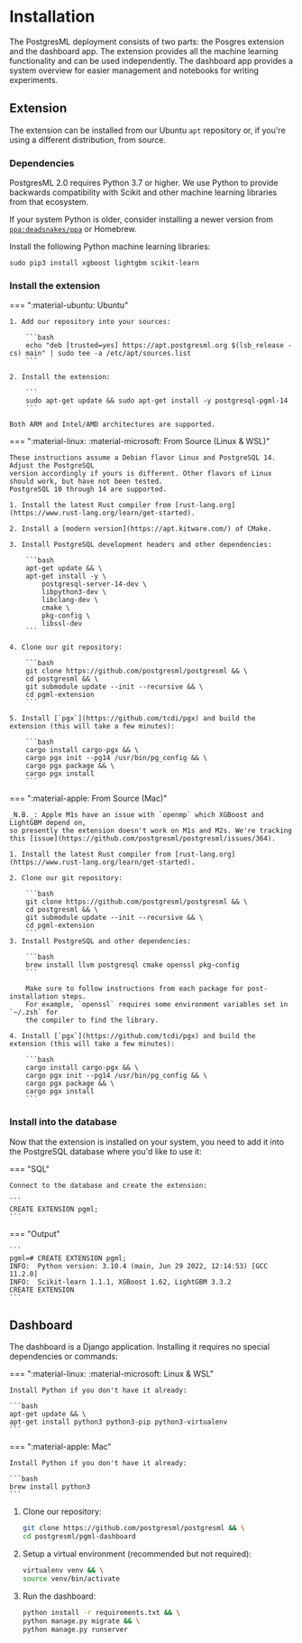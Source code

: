 # Installation

The PostgresML deployment consists of two parts: the Posgres extension and the dashboard app. The extension provides all the machine learning functionality and can be used independently. The dashboard app provides a system overview for easier management and notebooks for writing experiments.

## Extension

The extension can be installed from our Ubuntu `apt` repository or, if you're using a different distribution, from source.

### Dependencies

PostgresML 2.0 requires Python 3.7 or higher. We use Python to provide backwards compatibility with Scikit and other machine learning libraries from that ecosystem.

If your system Python is older, consider installing a newer version from [`ppa:deadsnakes/ppa`](https://launchpad.net/~deadsnakes/+archive/ubuntu/ppa) or Homebrew.

Install the following Python machine learning libraries:

```
sudo pip3 install xgboost lightgbm scikit-learn
```

### Install the extension

=== ":material-ubuntu: Ubuntu"

	1. Add our repository into your sources:

		```bash
		echo "deb [trusted=yes] https://apt.postgresml.org $(lsb_release -cs) main" | sudo tee -a /etc/apt/sources.list
		```

	2. Install the extension:

		```
		sudo apt-get update && sudo apt-get install -y postgresql-pgml-14
		```

	Both ARM and Intel/AMD architectures are supported.


=== ":material-linux: :material-microsoft: From Source (Linux & WSL)"

	These instructions assume a Debian flavor Linux and PostgreSQL 14. Adjust the PostgreSQL
	version accordingly if yours is different. Other flavors of Linux should work, but have not been tested.
	PostgreSQL 10 through 14 are supported.

	1. Install the latest Rust compiler from [rust-lang.org](https://www.rust-lang.org/learn/get-started).

	2. Install a [modern version](https://apt.kitware.com/) of CMake.

	3. Install PostgreSQL development headers and other dependencies:

		```bash
		apt-get update && \
		apt-get install -y \
			postgresql-server-14-dev \
			libpython3-dev \
			libclang-dev \
			cmake \
			pkg-config \
			libssl-dev
		```

	4. Clone our git repository:

		```bash
		git clone https://github.com/postgresml/postgresml && \
		cd postgresml && \
		git submodule update --init --recursive && \
		cd pgml-extension
		```
	
	5. Install [`pgx`](https://github.com/tcdi/pgx) and build the extension (this will take a few minutes):

		```bash
		cargo install cargo-pgx && \
		cargo pgx init --pg14 /usr/bin/pg_config && \
		cargo pgx package && \
		cargo pgx install
		```

=== ":material-apple: From Source (Mac)"

	_N.B._: Apple M1s have an issue with `openmp` which XGBoost and LightGBM depend on,
	so presently the extension doesn't work on M1s and M2s. We're tracking this [issue](https://github.com/postgresml/postgresml/issues/364).
	
	1. Install the latest Rust compiler from [rust-lang.org](https://www.rust-lang.org/learn/get-started).

	2. Clone our git repository:

		```bash
		git clone https://github.com/postgresml/postgresml && \
		cd postgresml && \
		git submodule update --init --recursive && \
		cd pgml-extension
		```
	3. Install PostgreSQL and other dependencies:

		```bash
		brew install llvm postgresql cmake openssl pkg-config
		```

		Make sure to follow instructions from each package for post-installation steps.
		For example, `openssl` requires some environment variables set in `~/.zsh` for
		the compiler to find the library.

	4. Install [`pgx`](https://github.com/tcdi/pgx) and build the extension (this will take a few minutes):

		```bash
		cargo install cargo-pgx && \
		cargo pgx init --pg14 /usr/bin/pg_config && \
		cargo pgx package && \
		cargo pgx install
		```


### Install into the database

Now that the extension is installed on your system, you need to add it into the PostgreSQL database where you'd like to use it:

=== "SQL"

	Connect to the database and create the extension:

	```
	CREATE EXTENSION pgml;
	```

=== "Output"

	```
	pgml=# CREATE EXTENSION pgml;
	INFO:  Python version: 3.10.4 (main, Jun 29 2022, 12:14:53) [GCC 11.2.0]
	INFO:  Scikit-learn 1.1.1, XGBoost 1.62, LightGBM 3.3.2
	CREATE EXTENSION
	```


## Dashboard

The dashboard is a Django application. Installing it requires no special dependencies or commands:


=== ":material-linux: :material-microsoft: Linux & WSL"

	Install Python if you don't have it already:

	```bash
	apt-get update && \
	apt-get install python3 python3-pip python3-virtualenv
	```

=== ":material-apple: Mac"

	Install Python if you don't have it already:

	```bash
	brew install python3
	```

1. Clone our repository:

	```bash
	git clone https://github.com/postgresml/postgresml && \
	cd postgresml/pgml-dashboard
	```

2. Setup a virtual environment (recommended but not required):

	```bash
	virtualenv venv && \
	source venv/bin/activate
	```

3. Run the dashboard:

	```bash
	python install -r requirements.txt && \
	python manage.py migrate && \
	python manage.py runserver
	```
